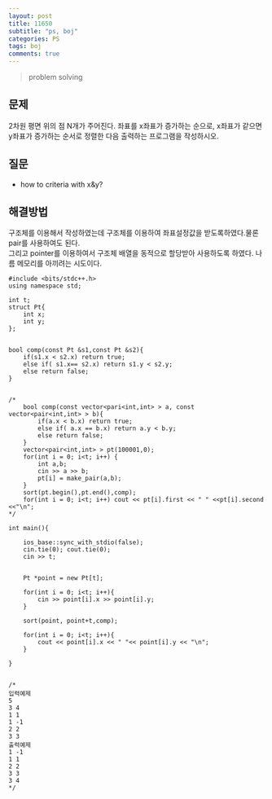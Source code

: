 ```yaml
---
layout: post
title: 11650
subtitle: "ps, boj"
categories: PS
tags: boj
comments: true
---
```

> problem solving

## 문제
2차원 평면 위의 점 N개가 주어진다. 좌표를 x좌표가 증가하는 순으로, x좌표가 같으면 y좌표가 증가하는 순서로 정렬한 다음 출력하는 프로그램을 작성하시오.

## 질문
  * how to criteria with x&y? 
  
## 해결방법
   구조체를 이용해서 작성하였는데 구조체를 이용하여 좌표설정값을 받도록하였다.물론 pair를 사용하여도 된다.    
   그리고 pointer를 이용하여서 구조체 배열을 동적으로 할당받아 사용하도록 하였다. 나름 메모리를 아끼려는 시도이다.   
~~~
#include <bits/stdc++.h>
using namespace std;

int t;
struct Pt{
	int x;
	int y;
};


bool comp(const Pt &s1,const Pt &s2){
	if(s1.x < s2.x) return true;
	else if( s1.x== s2.x) return s1.y < s2.y;
	else return false;
}


/*
	bool comp(const vector<pari<int,int> > a, const vector<pair<int,int> > b){
		if(a.x < b.x) return true;
		else if( a.x == b.x) return a.y < b.y;
		else return false;
	}
	vector<pair<int,int> > pt(100001,0);
	for(int i = 0; i<t; i++) {
		int a,b;
		cin >> a >> b;
		pt[i] = make_pair(a,b);
	}
	sort(pt.begin(),pt.end(),comp);
	for(int i = 0; i<t; i++) cout << pt[i].first << " " <<pt[i].second <<"\n";
*/ 

int main(){

	ios_base::sync_with_stdio(false);
	cin.tie(0); cout.tie(0);
	cin >> t;


	Pt *point = new Pt[t];

	for(int i = 0; i<t; i++){
		cin >> point[i].x >> point[i].y;
	}

	sort(point, point+t,comp);

	for(int i = 0; i<t; i++){
		cout << point[i].x << " "<< point[i].y << "\n";
	}

}


/*
입력예제
5
3 4
1 1
1 -1
2 2
3 3
출력예제
1 -1
1 1
2 2
3 3
3 4
*/ 
~~~


